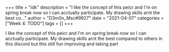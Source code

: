 +++
title = "idk"
description = "I like the concept of this peicr and I'm on spring break now so I can acctually participate. My drawing skills arnt the best co..."
author = "D3m0n_Msc#9927"
date = "2021-04-07"
categories = ["Week 4: TODO"]
tags = []
+++

I like the concept of this peicr and I'm on spring break now so I can acctually participate.
My drawing skills arnt the best compared to others in this discord but this still fun improving and taking part

